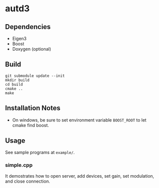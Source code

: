 # autd3

## Dependencies

* Eigen3
* Boost
* Doxygen (optional)

## Build

```
git submodule update --init
mkdir build
cd build
cmake ..
make
```

## Installation Notes

* On windows, be sure to set environment variable `BOOST_ROOT` to let cmake find boost.

## Usage

See sample programs at `example/`.

### simple.cpp

It demostrates how to open server, add devices, set gain, set modulation, and close connection.
